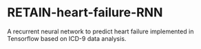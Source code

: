 # RETAIN-heart-failure-RNN
A recurrent neural network to predict heart failure implemented in Tensorflow based on ICD-9 data analysis.
